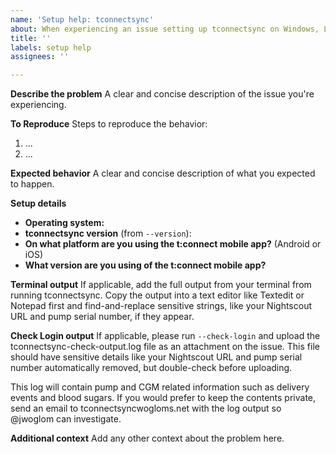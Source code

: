 ```yaml
---
name: 'Setup help: tconnectsync'
about: When experiencing an issue setting up tconnectsync on Windows, Linux, or MacOS.
title: ''
labels: setup help
assignees: ''

---
```


**Describe the problem**
A clear and concise description of the issue you're experiencing.



**To Reproduce**
Steps to reproduce the behavior:
1. ...
2. ...



**Expected behavior**
A clear and concise description of what you expected to happen.



**Setup details**

* **Operating system:** 
* **tconnectsync version** (from `--version`): 
* **On what platform are you using the t:connect mobile app?** (Android or iOS)
* **What version are you using of the t:connect mobile app?**



**Terminal output**
If applicable, add the full output from your terminal from running tconnectsync. Copy the output into a text editor like Textedit or Notepad first and find-and-replace sensitive strings, like your Nightscout URL and pump serial number, if they appear.



**Check Login output**
If applicable, please run `--check-login` and upload the tconnectsync-check-output.log file as an attachment on the issue. This file should have sensitive details like your Nightscout URL and pump serial number automatically removed, but double-check before uploading.

This log will contain pump and CGM related information such as delivery events and blood sugars. If you would prefer to keep the contents private, send an email to tconnectsync<at>wogloms.net with the log output so @jwoglom can investigate.



**Additional context**
Add any other context about the problem here.
